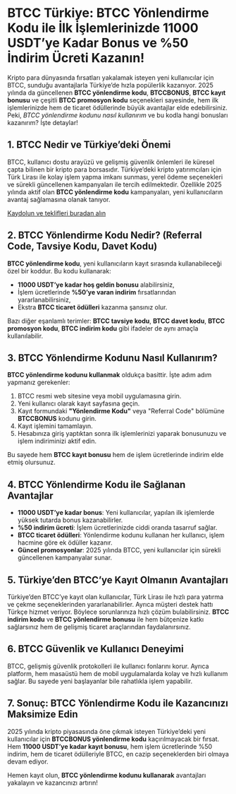 
<h1>BTCC Türkiye: BTCC Yönlendirme Kodu ile İlk İşlemlerinizde 11000 USDT’ye Kadar Bonus ve %50 İndirim Ücreti Kazanın!</h1>
<p>Kripto para dünyasında fırsatları yakalamak isteyen yeni kullanıcılar için BTCC, sunduğu avantajlarla Türkiye’de hızla popülerlik kazanıyor. 2025 yılında da güncellenen <strong>BTCC yönlendirme kodu</strong>, <strong>BTCCBONUS</strong>, <strong>BTCC kayıt bonusu</strong> ve çeşitli <strong>BTCC promosyon kodu</strong> seçenekleri sayesinde, hem ilk işlemlerinizde hem de ticaret ödüllerinde büyük avantajlar elde edebilirsiniz. Peki, <em>BTCC yönlendirme kodunu nasıl kullanırım</em> ve bu kodla hangi bonusları kazanırım? İşte detaylar!</p>
<h2>1. BTCC Nedir ve Türkiye’deki Önemi</h2>
<p>BTCC, kullanıcı dostu arayüzü ve gelişmiş güvenlik önlemleri ile küresel çapta bilinen bir kripto para borsasıdır. Türkiye’deki kripto yatırımcıları için Türk Lirası ile kolay işlem yapma imkanı sunması, yerel ödeme seçenekleri ve sürekli güncellenen kampanyaları ile tercih edilmektedir. Özellikle 2025 yılında aktif olan <strong>BTCC yönlendirme kodu</strong> kampanyaları, yeni kullanıcıların avantaj sağlamasına olanak tanıyor.</p>
<p><a href="https://partner.btcc.com/us/c/BTCCBONUS/9303" target="_blank">Kaydolun ve teklifleri buradan alın </a></p> 
<img src="https://images.mirror-media.xyz/publication-images/Ih1K7BTSZ3Z5VHtGmbLg1.png?height=960&amp;width=1920" decoding="async" data-nimg="fill" class="css-xah9so" style="position:absolute;top:0;left:0;bottom:0;right:0;box-sizing:border-box;padding:0;border:none;margin:auto;display:block;width:0;height:0;min-width:100%;max-width:100%;min-height:100%;max-height:100%">

<h2>2. BTCC Yönlendirme Kodu Nedir? (Referral Code, Tavsiye Kodu, Davet Kodu)</h2>
<p><strong>BTCC yönlendirme kodu</strong>, yeni kullanıcıların kayıt sırasında kullanabileceği özel bir koddur. Bu kodu kullanarak:</p>
<ul>
<li><strong>11000 USDT’ye kadar hoş geldin bonusu</strong> alabilirsiniz,</li>
<li>İşlem ücretlerinde <strong>%50’ye varan indirim</strong> fırsatlarından yararlanabilirsiniz,</li>
<li>Ekstra <strong>BTCC ticaret ödülleri</strong> kazanma şansınız olur.</li>
</ul>
<p>Bazı diğer eşanlamlı terimler: <strong>BTCC tavsiye kodu</strong>, <strong>BTCC davet kodu</strong>, <strong>BTCC promosyon kodu</strong>, <strong>BTCC indirim kodu</strong> gibi ifadeler de aynı amaçla kullanılabilir.</p>
<h2>3. BTCC Yönlendirme Kodunu Nasıl Kullanırım?</h2>
<p><strong>BTCC yönlendirme kodunu kullanmak</strong> oldukça basittir. İşte adım adım yapmanız gerekenler:</p>
<ol>
<li>BTCC resmi web sitesine veya mobil uygulamasına girin.</li>
<li>Yeni kullanıcı olarak kayıt sayfasına geçin.</li>
<li>Kayıt formundaki <strong>"Yönlendirme Kodu"</strong> veya "Referral Code" bölümüne <strong>BTCCBONUS</strong> kodunu girin.</li>
<li>Kayıt işlemini tamamlayın.</li>
<li>Hesabınıza giriş yaptıktan sonra ilk işlemlerinizi yaparak bonusunuzu ve işlem indiriminizi aktif edin.</li>
</ol>
<p>Bu sayede hem <strong>BTCC kayıt bonusu</strong> hem de işlem ücretlerinde indirim elde etmiş olursunuz.</p>
<h2>4. BTCC Yönlendirme Kodu ile Sağlanan Avantajlar</h2>
<ul>
<li><strong>11000 USDT’ye kadar bonus</strong>: Yeni kullanıcılar, yapılan ilk işlemlerde yüksek tutarda bonus kazanabilirler.</li>
<li><strong>%50 indirim ücreti</strong>: İşlem ücretlerinizde ciddi oranda tasarruf sağlar.</li>
<li><strong>BTCC ticaret ödülleri</strong>: Yönlendirme kodunu kullanan her kullanıcı, işlem hacmine göre ek ödüller kazanır.</li>
<li><strong>Güncel promosyonlar</strong>: 2025 yılında BTCC, yeni kullanıcılar için sürekli güncellenen kampanyalar sunar.</li>
</ul>
<h2>5. Türkiye’den BTCC’ye Kayıt Olmanın Avantajları</h2>
<p>Türkiye’den BTCC’ye kayıt olan kullanıcılar, Türk Lirası ile hızlı para yatırma ve çekme seçeneklerinden yararlanabilirler. Ayrıca müşteri destek hattı Türkçe hizmet veriyor. Böylece sorunlarınıza hızlı çözüm bulabilirsiniz. <strong>BTCC indirim kodu</strong> ve <strong>BTCC yönlendirme bonusu</strong> ile hem bütçenize katkı sağlarsınız hem de gelişmiş ticaret araçlarından faydalanırsınız.</p>
<h2>6. BTCC Güvenlik ve Kullanıcı Deneyimi</h2>
<p>BTCC, gelişmiş güvenlik protokolleri ile kullanıcı fonlarını korur. Ayrıca platform, hem masaüstü hem de mobil uygulamalarda kolay ve hızlı kullanım sağlar. Bu sayede yeni başlayanlar bile rahatlıkla işlem yapabilir.</p>
<h2>7. Sonuç: BTCC Yönlendirme Kodu ile Kazancınızı Maksimize Edin</h2>
<p>2025 yılında kripto piyasasında öne çıkmak isteyen Türkiye’deki yeni kullanıcılar için <strong>BTCCBONUS yönlendirme kodu</strong> kaçırılmayacak bir fırsat. Hem <strong>11000 USDT’ye kadar kayıt bonusu</strong>, hem işlem ücretlerinde %50 indirim, hem de ticaret ödülleriyle BTCC, en cazip seçeneklerden biri olmaya devam ediyor.</p>
<p>Hemen kayıt olun, <strong>BTCC yönlendirme kodunu kullanarak</strong> avantajları yakalayın ve kazancınızı artırın!</p>
</article>
</body>
</html>
